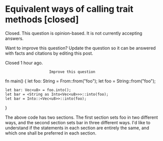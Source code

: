 
# Equivalent ways of calling trait methods [closed]







Closed. This question is opinion-based. It is not currently accepting answers.
                        
                    










Want to improve this question? Update the question so it can be answered with facts and citations by editing this post.


Closed 1 hour ago.







                        Improve this question
                    



fn main() {
    let foo: String = From::from("foo");
    let foo = String::from("foo");

    let bar: Vec<u8> = foo.into();
    let bar = <String as Into<Vec<u8>>>::into(foo);
    let bar = Into::<Vec<u8>>::into(foo);
}

The above code has two sections. The first section sets foo in two different ways, and the second section sets bar in three different ways. I'd like to understand if the statements in each section are entirely the same, and which one shall be preferred in each section.

        